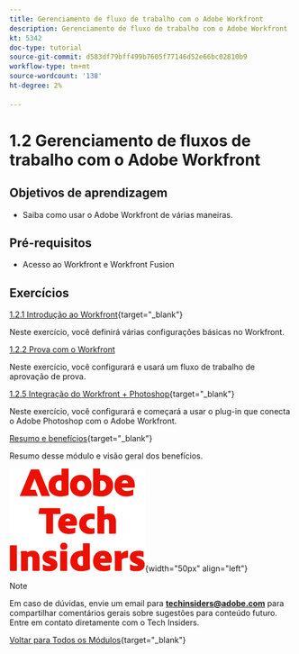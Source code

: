 ```yaml
---
title: Gerenciamento de fluxo de trabalho com o Adobe Workfront
description: Gerenciamento de fluxo de trabalho com o Adobe Workfront
kt: 5342
doc-type: tutorial
source-git-commit: d583df79bff499b7605f77146d52e66bc02810b9
workflow-type: tm+mt
source-wordcount: '138'
ht-degree: 2%

---
```


# 1.2 Gerenciamento de fluxos de trabalho com o Adobe Workfront

## Objetivos de aprendizagem

- Saiba como usar o Adobe Workfront de várias maneiras.

## Pré-requisitos

- Acesso ao Workfront e Workfront Fusion

## Exercícios

[1.2.1 Introdução ao Workfront](./ex1.md){target="_blank"}

Neste exercício, você definirá várias configurações básicas no Workfront.

[1.2.2 Prova com o Workfront](./ex2.md)

Neste exercício, você configurará e usará um fluxo de trabalho de aprovação de prova.

[1.2.5 Integração do Workfront + Photoshop](./ex5.md){target="_blank"}

Neste exercício, você configurará e começará a usar o plug-in que conecta o Adobe Photoshop com o Adobe Workfront.

[Resumo e benefícios](./summary.md){target="_blank"}

Resumo desse módulo e visão geral dos benefícios.

![Informantes técnicos](./../../../assets/images/techinsiders.png){width="50px" align="left"}

>[!NOTE]
>
>Em caso de dúvidas, envie um email para **techinsiders@adobe.com** para compartilhar comentários gerais sobre sugestões para conteúdo futuro. Entre em contato diretamente com o Tech Insiders.

[Voltar para Todos os Módulos](../../../overview.md){target="_blank"}
